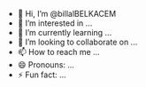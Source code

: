 - 👋 Hi, I’m @billalBELKACEM
- 👀 I’m interested in ...
- 🌱 I’m currently learning ...
- 💞️ I’m looking to collaborate on ...
- 📫 How to reach me ...
- 😄 Pronouns: ...
- ⚡ Fun fact: ...

<!---
billalBELKACEM/billalBELKACEM is a ✨ special ✨ repository because its `README.md` (this file) appears on your GitHub profile.
You can click the Preview link to take a look at your changes.
--->
